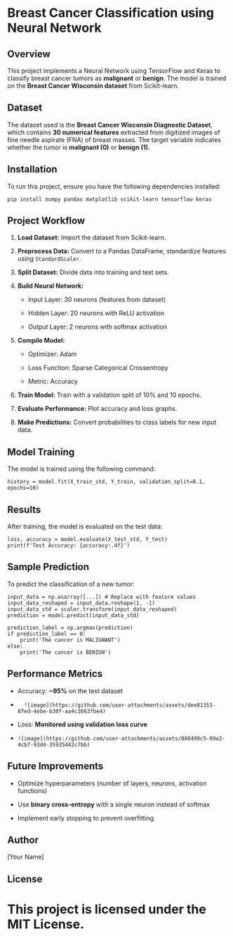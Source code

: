 Breast Cancer Classification using Neural Network
=================================================

Overview
--------

This project implements a Neural Network using TensorFlow and Keras to classify breast cancer tumors as **malignant** or **benign**. The model is trained on the **Breast Cancer Wisconsin dataset** from Scikit-learn.

Dataset
-------

The dataset used is the **Breast Cancer Wisconsin Diagnostic Dataset**, which contains **30 numerical features** extracted from digitized images of fine needle aspirate (FNA) of breast masses. The target variable indicates whether the tumor is **malignant (0)** or **benign (1)**.

Installation
------------

To run this project, ensure you have the following dependencies installed:

    pip install numpy pandas matplotlib scikit-learn tensorflow keras

Project Workflow
----------------

1.  **Load Dataset:** Import the dataset from Scikit-learn.
    
2.  **Preprocess Data:** Convert to a Pandas DataFrame, standardize features using `StandardScaler`.
    
3.  **Split Dataset:** Divide data into training and test sets.
    
4.  **Build Neural Network:**
    
    *   Input Layer: 30 neurons (features from dataset)
        
    *   Hidden Layer: 20 neurons with ReLU activation
        
    *   Output Layer: 2 neurons with softmax activation
        
5.  **Compile Model:**
    
    *   Optimizer: Adam
        
    *   Loss Function: Sparse Categorical Crossentropy
        
    *   Metric: Accuracy
        
6.  **Train Model:** Train with a validation split of 10% and 10 epochs.
    
7.  **Evaluate Performance:** Plot accuracy and loss graphs.
    
8.  **Make Predictions:** Convert probabilities to class labels for new input data.
    

Model Training
--------------

The model is trained using the following command:

    history = model.fit(X_train_std, Y_train, validation_split=0.1, epochs=10)

Results
-------

After training, the model is evaluated on the test data:

    loss, accuracy = model.evaluate(X_test_std, Y_test)
    print(f'Test Accuracy: {accuracy:.4f}')

Sample Prediction
-----------------

To predict the classification of a new tumor:

    input_data = np.asarray([...]) # Replace with feature values
    input_data_reshaped = input_data.reshape(1, -1)
    input_data_std = scaler.transform(input_data_reshaped)
    prediction = model.predict(input_data_std)
    
    prediction_label = np.argmax(prediction)
    if prediction_label == 0:
        print('The cancer is MALIGNANT')
    else:
        print('The cancer is BENIGN')

Performance Metrics
-------------------

*   Accuracy: **~95%** on the test dataset
*       ![image](https://github.com/user-attachments/assets/dee81353-8fed-4ebe-b30f-aa4c3663fbe4)

    
*   Loss: **Monitored using validation loss curve**
*     ![image](https://github.com/user-attachments/assets/888499c5-99a2-4cb7-93d4-35935442c7bb)


Future Improvements
-------------------

*   Optimize hyperparameters (number of layers, neurons, activation functions)
    
*   Use **binary cross-entropy** with a single neuron instead of softmax
    
*   Implement early stopping to prevent overfitting
    

Author
------

\[Your Name\]

License
-------

This project is licensed under the MIT License.
===============================================
